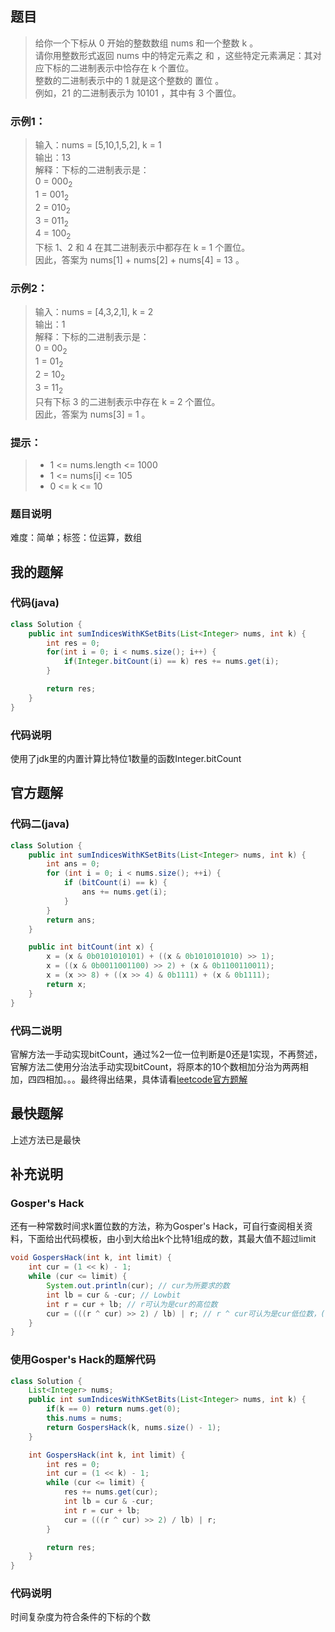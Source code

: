 ## 题目
> 给你一个下标从 0 开始的整数数组 nums 和一个整数 k 。  
> 请你用整数形式返回 nums 中的特定元素之 和 ，这些特定元素满足：其对应下标的二进制表示中恰存在 k 个置位。  
> 整数的二进制表示中的 1 就是这个整数的 置位 。  
> 例如，21 的二进制表示为 10101 ，其中有 3 个置位。
### 示例1：
> 输入：nums = [5,10,1,5,2], k = 1  
> 输出：13  
> 解释：下标的二进制表示是：   
> 0 = 000<sub>2</sub>  
> 1 = 001<sub>2</sub>  
> 2 = 010<sub>2</sub>  
> 3 = 011<sub>2</sub>  
> 4 = 100<sub>2</sub>   
> 下标 1、2 和 4 在其二进制表示中都存在 k = 1 个置位。  
> 因此，答案为 nums[1] + nums[2] + nums[4] = 13 。  
### 示例2：
> 输入：nums = [4,3,2,1], k = 2  
> 输出：1  
> 解释：下标的二进制表示是：   
> 0 = 00<sub>2</sub>  
> 1 = 01<sub>2</sub>  
> 2 = 10<sub>2</sub>  
> 3 = 11<sub>2</sub>  
> 只有下标 3 的二进制表示中存在 k = 2 个置位。  
> 因此，答案为 nums[3] = 1 。  
### 提示：
> + 1 <= nums.length <= 1000
> + 1 <= nums[i] <= 105
> + 0 <= k <= 10
### 题目说明
难度：简单；标签：位运算，数组
## 我的题解
### 代码(java)
```java
class Solution {
    public int sumIndicesWithKSetBits(List<Integer> nums, int k) {
        int res = 0;
        for(int i = 0; i < nums.size(); i++) {
            if(Integer.bitCount(i) == k) res += nums.get(i);
        }

        return res;
    }
}
```
### 代码说明
使用了jdk里的内置计算比特位1数量的函数Integer.bitCount
## 官方题解
### 代码二(java)
```java
class Solution {
    public int sumIndicesWithKSetBits(List<Integer> nums, int k) {
        int ans = 0;
        for (int i = 0; i < nums.size(); ++i) {
            if (bitCount(i) == k) {
                ans += nums.get(i);
            }
        }
        return ans;
    }

    public int bitCount(int x) {
        x = (x & 0b0101010101) + ((x & 0b1010101010) >> 1);
        x = ((x & 0b0011001100) >> 2) + (x & 0b1100110011);
        x = (x >> 8) + ((x >> 4) & 0b1111) + (x & 0b1111);
        return x;
    }
}
```
### 代码二说明
官解方法一手动实现bitCount，通过%2一位一位判断是0还是1实现，不再赘述，官解方法二使用分治法手动实现bitCount，将原本的10个数相加分治为两两相加，四四相加。。。最终得出结果，具体请看[leetcode官方题解](https://leetcode.cn/problems/sum-of-values-at-indices-with-k-set-bits/solutions/2614602/ji-suan-k-zhi-wei-xia-biao-dui-ying-yuan-axzr/)
## 最快题解
上述方法已是最快

## 补充说明
### Gosper's Hack
还有一种常数时间求k置位数的方法，称为Gosper's Hack，可自行查阅相关资料，下面给出代码模板，由小到大给出k个比特1组成的数，其最大值不超过limit
```java
void GospersHack(int k, int limit) {
    int cur = (1 << k) - 1;
    while (cur <= limit) {
        System.out.println(cur); // cur为所要求的数
        int lb = cur & -cur; // Lowbit
        int r = cur + lb; // r可认为是cur的高位数
        cur = (((r ^ cur) >> 2) / lb) | r; // r ^ cur可认为是cur低位数，((r ^ cur) >> 2) / lb)使低位数移到最右侧（最低），(((r ^ cur) >> 2) / lb) | r使高位数与低位数（最低）组合，形成新的数，即下一个符合条件的k个比特1的数
    }
}
```
### 使用Gosper's Hack的题解代码
```java
class Solution {
    List<Integer> nums;
    public int sumIndicesWithKSetBits(List<Integer> nums, int k) {
        if(k == 0) return nums.get(0);
        this.nums = nums;
        return GospersHack(k, nums.size() - 1);
    }

    int GospersHack(int k, int limit) {
        int res = 0;
        int cur = (1 << k) - 1;
        while (cur <= limit) {
            res += nums.get(cur);
            int lb = cur & -cur;
            int r = cur + lb;
            cur = (((r ^ cur) >> 2) / lb) | r;
        }

        return res;
    }
}
```
### 代码说明
时间复杂度为符合条件的下标的个数